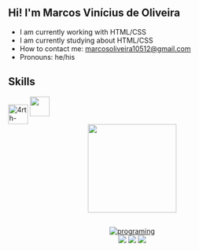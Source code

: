 ## Hi! I'm Marcos Vinícius de Oliveira

- I am currently working with HTML/CSS
- I am currently studying about HTML/CSS
- How to contact me: marcosoliveira10512@gmail.com
- Pronouns: he/his 

<h2>Skills</h2>
<img align="center" alt="4rth-CSS" height="40" width="40" src="https://cdn.jsdelivr.net/gh/devicons/devicon/icons/html5/html5-original.svg"> <img height="40" width="40" src="https://cdn.jsdelivr.net/gh/devicons/devicon/icons/css3/css3-original.svg">

<div align="center">
  <a href="https://github.com/rafaballerini">
  <img height="180em" src="https://github-readme-stats.vercel.app/api?username=M4rcosVo&show_icons=false&theme=dark&include_all_commits=true&count_private=true"/>
  
  ##
    
  <img align="center" alt="programing" src="https://media.giphy.com/media/dWesBcTLavkZuG35MI/giphy.gif">
    
    
   <div>
  <a href="https://www.instagram.com/m4rcos_oliveir4/" target="_blank"><img src="https://img.shields.io/badge/-Instagram-%23E4405F?style=for-the-badge&logo=instagram&logoColor=white" target="_blank"></a>
  <a href = "mailto:marcosoliveira10512@gmail.com"><img src="https://img.shields.io/badge/-Gmail-%23333?style=for-the-badge&logo=gmail&logoColor=white" target="_blank"></a>
  <a href="https://www.linkedin.com/in/marcos-vinícius-oliveira-a67402234/" target="_blank"><img src="https://img.shields.io/badge/-LinkedIn-%230077B5?style=for-the-badge&logo=linkedin&logoColor=white" target="_blank"></a> 
    </div>

